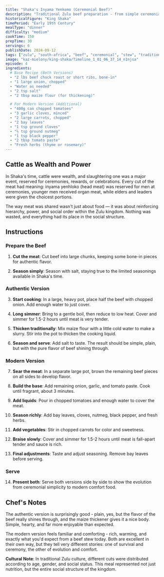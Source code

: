 ```yaml
---
title: "Shaka's Inyama Yenkomo (Ceremonial Beef)"
description: "Traditional Zulu beef preparation - from simple ceremonial meat to rich modern stew, showing the evolution of royal cuisine"
historicalFigure: "King Shaka"
timePeriod: "Early 19th Century"
mealType: "dinner"
difficulty: "medium"
cookTime: 150
prepTime: 30
servings: 6
publishDate: 2024-09-12
tags: ["zulu", "south-africa", "beef", "ceremonial", "stew", "traditional"]
image: "kaz-mielony/king-shaka/Timeline_1_01_06_37_14_n1njsa"
episode: 4
ingredients:
  # Base Recipe (Both Versions)
  - "2 lbs beef chuck roast or short ribs, bone-in"
  - "1 large onion, chopped"
  - "Water as needed"
  - "2 tsp salt"
  - "2 tbsp maize flour (for thickening)"

  # For Modern Version (Additional)
  - "400g can chopped tomatoes"
  - "3 garlic cloves, minced"
  - "2 large carrots, chopped"
  - "2 bay leaves"
  - "1 tsp ground cloves"
  - "½ tsp ground nutmeg"
  - "1 tsp black pepper"
  - "2 tbsp tomato paste"
  - "Fresh herbs (thyme or rosemary)"
---
```


## Cattle as Wealth and Power

In Shaka's time, cattle were wealth, and slaughtering one was a major event, reserved for ceremonies, rewards, or celebrations. Every cut of the meat had meaning: inyama yenhloko (head meat) was reserved for men at ceremonies, younger men received organ meat, while elders and leaders were given the choicest portions.

The way meat was shared wasn't just about food — it was about reinforcing hierarchy, power, and social order within the Zulu kingdom. Nothing was wasted, and everything had its place in the social structure.

## Instructions

### Prepare the Beef

1. **Cut the meat**: Cut beef into large chunks, keeping some bone-in pieces for authentic flavor.

2. **Season simply**: Season with salt, staying true to the limited seasonings available in Shaka's time.

### Authentic Version

3. **Start cooking**: In a large, heavy pot, place half the beef with chopped onion. Add enough water to just cover.

4. **Long simmer**: Bring to a gentle boil, then reduce to low heat. Cover and simmer for 1.5-2 hours until meat is very tender.

5. **Thicken traditionally**: Mix maize flour with a little cold water to make a slurry. Stir into the pot to thicken the cooking liquid.

6. **Season and serve**: Add salt to taste. The result should be simple, plain, but with the pure flavor of beef shining through.

### Modern Version

7. **Sear the meat**: In a separate large pot, brown the remaining beef pieces on all sides to develop flavor.

8. **Build the base**: Add remaining onion, garlic, and tomato paste. Cook until fragrant, about 3 minutes.

9. **Add liquids**: Pour in chopped tomatoes and enough water to cover the meat.

10. **Season richly**: Add bay leaves, cloves, nutmeg, black pepper, and fresh herbs.

11. **Add vegetables**: Stir in chopped carrots for color and sweetness.

12. **Braise slowly**: Cover and simmer for 1.5-2 hours until meat is fall-apart tender and sauce is rich.

13. **Final adjustments**: Taste and adjust seasoning. Remove bay leaves before serving.

### Serve

14. **Present both**: Serve both versions side by side to show the evolution from ceremonial simplicity to modern comfort food.

## Chef's Notes

The authentic version is surprisingly good - plain, yes, but the flavor of the beef really shines through, and the maize thickener gives it a nice body. Simple, hearty, and far more enjoyable than expected.

The modern version feels familiar and comforting - rich, warming, and exactly what you'd expect from a beef stew today. Both are excellent in their own way, but they tell very different stories: one of survival and ceremony, the other of evolution and comfort.

**Cultural Note**: In traditional Zulu culture, different cuts were distributed according to age, gender, and social status. This meal represented not just nutrition, but the entire social structure of the kingdom.
